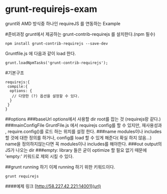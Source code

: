 # grunt-requirejs-exam
grunt와 AMD 방식중 하나인 requireJS 를 연동하는 Example
 
#준비과정
grunt에서 제공하는 grunt-contrib-requirejs 를 설치한다.(npm 필수)

    npm install grunt-contrib-requirejs --save-dev

Gruntfile.js 에 다음과 같이 load 한다.

    grunt.loadNpmTasks('grunt-contrib-requirejs');

#기본구조

    requirejs:{
     compile:{
      options: {
       // 다양한 (?) 옵션을 설정할 수 있다.
      }
     }
    }

##options
###baseUrl
options에서 사용할 dir root를 잡는 것 (requirejs랑 같다.)
###mainConfigFile
GruntFile.js 에서 requirejs config를 할 수 있지만, 재사용성과 , require.config()를 로드 하는 위치를 설정 한다.
###name
modules이나 includes할 것에 대한 정의를 하거나, config를 load 할 수 있게 해준다( 확실 하지 않음...)
name을 정의하지않는다면 꼭 modules이나 includes를 해야한다.
###out
output의 JS가 나오는 dir
###empty:
library 들은 굳이 optimize 할 필요 없기 때문에 'empty:' 키워드로 제외 시킬 수 있다.

##grunt running 하기
이제 running 하기 위한 키워드이다.

    grunt requirejs
 
 

####예제 링크 
[http://58.227.42.221:14001](url)
